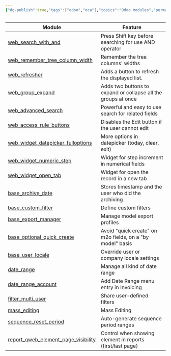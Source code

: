 ```yaml
---
{"dg-publish":true,"tags":["odoo","oca"],"topics":"Odoo modules","permalink":"/odoo/ux-modules/","dgPassFrontmatter":true}
---
```


| Module                                                                                                                       | Feature                                                       |
| ---------------------------------------------------------------------------------------------------------------------------- | ------------------------------------------------------------- |
| [web_search_with_and](https://github.com/OCA/web/tree/14.0/web_search_with_and)                                              | Press Shift key before searching for use AND operator         |
| [web_remember_tree_column_width](https://github.com/OCA/web/tree/14.0/web_remember_tree_column_width)                        | Remember the tree columns' widths                             |
| [web_refresher](https://github.com/OCA/web/tree/14.0/web_refresher)                                                          | Adds a button to refresh the displayed list.                  |
| [web_group_expand](https://github.com/OCA/web/tree/14.0/web_group_expand)                                                    | Adds two buttons to expand or collapse all the groups at once |
| [web_advanced_search](https://github.com/OCA/web/tree/14.0/web_advanced_search)                                              | Powerful and easy to use search for related fields            |
| [web_access_rule_buttons](https://github.com/OCA/web/tree/14.0/web_access_rule_buttons)                                      | Disables the Edit button if the user cannot edit              |
| [web_widget_datepicker_fulloptions](https://github.com/OCA/web/tree/14.0/web_widget_datepicker_fulloptions)                  | More options in datepicker (today, clear, exit)               |
| [web_widget_numeric_step](https://github.com/OCA/web/tree/14.0/web_widget_numeric_step)                                      | Widget for step increment in numerical fields                 |
| [web_widget_open_tab](https://github.com/OCA/web/tree/14.0/web_widget_open_tab)                                              | Widget for open the record in a new tab                       |
| [base_archive_date](https://github.com/OCA/server-ux/tree/14.0/base_archive_date)                                            | Stores timestamp and the user who did the archiving           |
| [base_custom_filter](https://github.com/OCA/server-ux/tree/14.0/base_custom_filter)                                          | Define custom filters                                         |
| [base_export_manager](https://github.com/OCA/server-ux/tree/14.0/base_export_manager)                                        | Manage model export profiles                                  |
| [base_optional_quick_create](https://github.com/OCA/server-ux/tree/14.0/base_optional_quick_create)                          | Avoid "quick create" on m2o fields, on a "by model" basis     |
| [base_user_locale](https://github.com/OCA/server-ux/tree/14.0/base_user_locale)                                              | Override user or company locale settings                      |
| [date_range](https://github.com/OCA/server-ux/tree/14.0/date_range)                                                          | Manage all kind of date range                                 |
| [date_range_account](https://github.com/OCA/server-ux/tree/14.0/date_range_account)                                          | Add Date Range menu entry in Invoicing                        |
| [filter_multi_user](https://github.com/OCA/server-ux/tree/14.0/filter_multi_user)                                            | Share user-defined filters                                    |
| [mass_editing](https://github.com/OCA/server-ux/tree/14.0/mass_editing)                                                      | Mass Editing                                                  |
| [sequence_reset_period](https://github.com/OCA/server-ux/tree/14.0/sequence_reset_period)                                    | Auto-generate sequence period ranges                          |
| [report_qweb_element_page_visibility](https://github.com/OCA/reporting-engine/tree/14.0/report_qweb_element_page_visibility) | Control when showing element in reports (first/last page)     |
